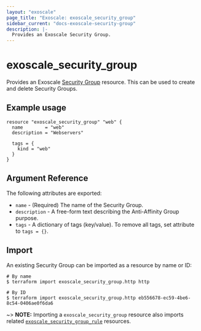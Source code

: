 ```yaml
---
layout: "exoscale"
page_title: "Exoscale: exoscale_security_group"
sidebar_current: "docs-exoscale-security-group"
description: |-
  Provides an Exoscale Security Group.
---
```


# exoscale\_security\_group

Provides an Exoscale [Security Group][sg] resource. This can be used to create and delete Security Groups.

[sg]: https://community.exoscale.com/documentation/compute/security-groups/

## Example usage

```hcl
resource "exoscale_security_group" "web" {
  name        = "web"
  description = "Webservers"

  tags = {
    kind = "web"
  }
}
```

## Argument Reference

The following attributes are exported:

* `name` - (Required) The name of the Security Group.
* `description` - A free-form text describing the Anti-Affinity Group purpose.
* `tags` - A dictionary of tags (key/value). To remove all tags, set attribute to `tags = {}`.

## Import

An existing Security Group can be imported as a resource by name or ID:

```console
# By name
$ terraform import exoscale_security_group.http http

# By ID
$ terraform import exoscale_security_group.http eb556678-ec59-4be6-8c54-0406ae0f6da6
```

~> **NOTE:** Importing a `exoscale_security_group` resource also imports related [`exoscale_security_group_rule`][sgrule] resources.

[sgrule]: security_group_rule.html